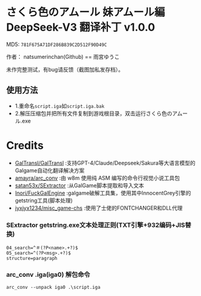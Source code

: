 # さくら色のアムール 妹アムール編 DeepSeek-V3 翻译补丁 v1.0.0

MD5: `781F675A71DF286B839C2D512F90D49C`

作者： natsumerinchan(Github) == 雨宮ゆうこ

未作完整测试，有bug请反馈（截图加私发存档）。

## 使用方法
- 1.重命名`script.iga`如`script.iga.bak`
- 2.解压压缩包并把所有文件复制到游戏根目录，双击运行さくら色のアムール.exe

# Credits

- [GalTransl/GalTransl](https://github.com/GalTransl/GalTransl.git) :支持GPT-4/Claude/Deepseek/Sakura等大语言模型的Galgame自动化翻译解决方案
- [amayra/arc_conv](https://github.com/amayra/arc_conv.git) :由 w8m 使用纯 ASM 编写的命令行视觉小说工具包
- [satan53x/SExtractor](https://github.com/satan53x/SExtractor.git) :从GalGame脚本提取和导入文本
- [Inori/FuckGalEngine](https://github.com/Inori/FuckGalEngine.git) :galgame破解工具集，使用其中InnocentGrey引擎的getstring工具(脚本处理)
- [jyxjyx1234/misc_game-chs](https://github.com/jyxjyx1234/misc_game-chs/tree/re_upload/工具) :使用了士佬的FONTCHANGER和DLL代理

### SExtractor getstring.exe文本处理正则(TXT引擎+932编码+JIS替换)
```
04_search=^＃(?P<name>.+?)$
05_search=^(?P<msg>.+?)$
structure=paragraph
```

### arc_conv .iga(iga0) 解包命令
```
arc_conv --unpack iga0 .\script.iga
```